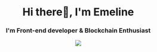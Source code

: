 <h1 align="center">Hi there👋, I'm Emeline</h1>
<h3 align="center">I'm Front-end developer & Blockchain Enthusiast</h3>
<p align="center">
    <img  src="https://media.giphy.com/media/xTk9ZY0C9ZWM2NgmCA/giphy.gif"/>
</p>
